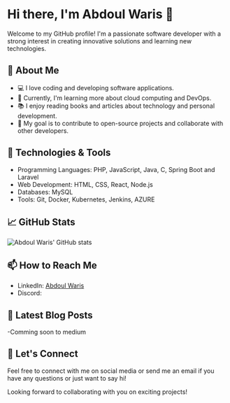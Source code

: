 # Hi there, I'm Abdoul Waris 👋

Welcome to my GitHub profile! I'm a passionate software developer with a strong interest in creating innovative solutions and learning new technologies. 

## 🚀 About Me

- 💻 I love coding and developing software applications.
- 🌱 Currently, I'm learning more about cloud computing and DevOps.
- 📚 I enjoy reading books and articles about technology and personal development.
- 🎯 My goal is to contribute to open-source projects and collaborate with other developers.

## 🔧 Technologies & Tools

- Programming Languages: PHP, JavaScript, Java, C, Spring Boot and Laravel
- Web Development: HTML, CSS, React, Node.js
- Databases: MySQL
- Tools: Git, Docker, Kubernetes, Jenkins, AZURE

## 📈 GitHub Stats

![Abdoul Waris' GitHub stats](https://github-readme-stats.vercel.app/api?username=abdoulWaris&show_icons=true&theme=radical)

## 📫 How to Reach Me

- LinkedIn: [Abdoul Waris](https://www.linkedin.com/in/abdoulWaris/)
- Discord: 

## 📝 Latest Blog Posts

-Comming soon to medium

<!-- BLOG-POST-LIST:END -->

## 🤝 Let's Connect

Feel free to connect with me on social media or send me an email if you have any questions or just want to say hi!

Looking forward to collaborating with you on exciting projects!
